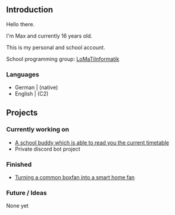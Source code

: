 ## Introduction
Hello there.

I'm Max and currently 16 years old.

This is my personal and school account.

School programming group: [LoMaTiInformatik](https://github.com/LoMaTiInformatik/)

### Languages

- German  | (native)
- English | (C2)

## Projects

### Currently working on
- [A school buddy which is able to read you the current timetable](https://github.com/LoMaTiInformatik/SchoolBuddy)
- Private discord bot project

### Finished
- [Turning a common boxfan into a smart home fan](https://github.com/LoMaTiInformatik/Smarthome_Ventilator/)

### Future / Ideas
None yet
